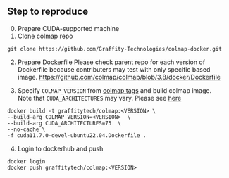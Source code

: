 ## Step to reproduce

0. Prepare CUDA-supported machine
1. Clone colmap repo
```
git clone https://github.com/Graffity-Technologies/colmap-docker.git
```
2. Prepare Dockerfile
Please check parent repo for each version of Dockerfile because contributers may test with only specific based image.
https://github.com/colmap/colmap/blob/3.8/docker/Dockerfile

3. Specify `COLMAP_VERSION` from [colmap tags](https://github.com/colmap/colmap/tags) and build colmap image. <br/>
Note that `CUDA_ARCHITECTURES` may vary. Please see [here](https://github.com/colmap/colmap/issues/1822) <br/>
```
docker build -t graffitytech/colmap:<VERSION> \
--build-arg COLMAP_VERSION=<VERSION>  \
--build-arg CUDA_ARCHITECTURES=75  \
--no-cache \
-f cuda11.7.0-devel-ubuntu22.04.Dockerfile .
```

4. Login to dockerhub and push
```
docker login
docker push graffitytech/colmap:<VERSION>
```